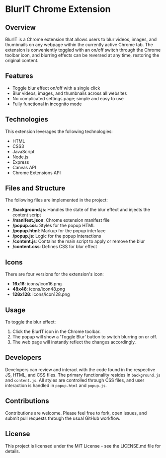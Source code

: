 # BlurIT Chrome Extension

## Overview
BlurIT is a Chrome extension that allows users to blur videos, images, and thumbnails on any webpage within the currently active Chrome tab. The extension is conveniently toggled with an on/off switch through the Chrome toolbar icon, and blurring effects can be reversed at any time, restoring the original content.

## Features
- Toggle blur effect on/off with a single click
- Blur videos, images, and thumbnails across all websites
- No complicated settings page; simple and easy to use
- Fully functional in incognito mode

## Technologies
This extension leverages the following technologies:
- HTML
- CSS3
- JavaScript
- Node.js
- Express
- Canvas API
- Chrome Extensions API

## Files and Structure
The following files are implemented in the project:
- **/background.js**: Handles the state of the blur effect and injects the content script
- **/manifest.json**: Chrome extension manifest file
- **/popup.css**: Styles for the popup HTML
- **/popup.html**: Markup for the popup interface
- **/popup.js**: Logic for the popup interactions
- **/content.js**: Contains the main script to apply or remove the blur
- **/content.css**: Defines CSS for blur effect

## Icons
There are four versions for the extension's icon:
- **16x16**: icons/icon16.png
- **48x48**: icons/icon48.png
- **128x128**: icons/icon128.png

## Usage
To toggle the blur effect:
1. Click the BlurIT icon in the Chrome toolbar.
2. The popup will show a 'Toggle Blur' button to switch blurring on or off.
3. The web page will instantly reflect the changes accordingly.

## Developers
Developers can review and interact with the code found in the respective JS, HTML, and CSS files. The primary functionality resides in `background.js` and `content.js`. All styles are controlled through CSS files, and user interaction is handled in `popup.html` and `popup.js`.

## Contributions
Contributions are welcome. Please feel free to fork, open issues, and submit pull requests through the usual GitHub workflow.

## License
This project is licensed under the MIT License - see the LICENSE.md file for details.